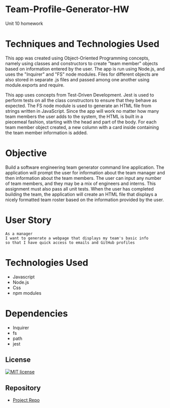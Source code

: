 # Team-Profile-Generator-HW
Unit 10 homework

# Techniques and Technologies Used
This app was created using Object-Oriented Programming concepts, namely using classes and constructors to create "team member" objects based on information entered by the user.  The app is run using Node.js, and uses the "Inquirer" and "FS" node modules.  Files for different objects are also stored in separate .js files and passed among one another using module.exports and require.

This app uses concepts from Test-Driven Development.  Jest is used to perform tests on all the class constructors to ensure that they behave as expected.  The FS node module is used to generate an HTML file from strings written in JavaScript.  Since the app will work no matter how many team members the user adds to the system, the HTML is built in a piecemeal fashion, starting with the head and part of the body.  For each team member object created, a new column with a card inside containing the team member information is added.  

# Objective

Build a software engineering team generator command line application. The application will prompt the user for information about the team manager and then information about the team members. The user can input any number of team members, and they may be a mix of engineers and interns. This assignment must also pass all unit tests. When the user has completed building the team, the application will create an HTML file that displays a nicely formatted team roster based on the information provided by the user.

# User Story
```
As a manager
I want to generate a webpage that displays my team's basic info
so that I have quick access to emails and GitHub profiles
```

# Technologies Used
* Javascript
* Node.js
* Css
* npm modules

# Dependencies
* Inquirer
* fs
* path
* jest

 ## License

  [![MIT license](https://img.shields.io/badge/License-MIT-blue.svg)](https://lbesson.mit-license.org/)

  ## Repository

  - [Project Repo](https://github.com/achaudhry93/Team-Profile-Generator-HW)